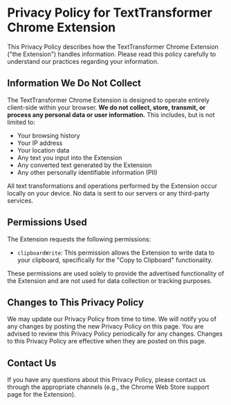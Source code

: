 # Privacy Policy for TextTransformer Chrome Extension

This Privacy Policy describes how the TextTransformer Chrome Extension ("the Extension") handles information. Please read this policy carefully to understand our practices regarding your information.

## Information We Do Not Collect

The TextTransformer Chrome Extension is designed to operate entirely client-side within your browser. **We do not collect, store, transmit, or process any personal data or user information.** This includes, but is not limited to:

* Your browsing history
* Your IP address
* Your location data
* Any text you input into the Extension
* Any converted text generated by the Extension
* Any other personally identifiable information (PII)

All text transformations and operations performed by the Extension occur locally on your device. No data is sent to our servers or any third-party services.

## Permissions Used

The Extension requests the following permissions:

* `clipboardWrite`: This permission allows the Extension to write data to your clipboard, specifically for the "Copy to Clipboard" functionality.

These permissions are used solely to provide the advertised functionality of the Extension and are not used for data collection or tracking purposes.

## Changes to This Privacy Policy

We may update our Privacy Policy from time to time. We will notify you of any changes by posting the new Privacy Policy on this page. You are advised to review this Privacy Policy periodically for any changes. Changes to this Privacy Policy are effective when they are posted on this page.

## Contact Us

If you have any questions about this Privacy Policy, please contact us through the appropriate channels (e.g., the Chrome Web Store support page for the Extension).
